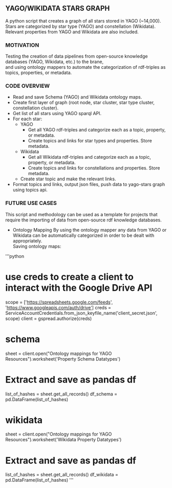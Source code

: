 ## YAGO/WIKIDATA STARS GRAPH

A python script that creates a graph of all stars stored in YAGO (~14,000).<br />
Stars are categorized by star type (YAGO) and constellation (Wikidata).<br />
Relevant properties from YAGO and Wikidata are also included.<br />

### MOTIVATION

Testing the creation of data pipelines from open-source knowledge databases (YAGO, Wikidata, etc.) to the brane,<br /> 
and using ontology mappers to automate the categorization of rdf-triples as topics, properties, or metadata.<br />

### CODE OVERVIEW

* Read and save Schema (YAGO) and Wikidata ontology maps.
* Create first layer of graph (root node, star cluster, star type cluster, constellation cluster).
* Get list of all stars using YAGO sparql API.
* For each star:<br />
    * YAGO
        * Get all YAGO rdf-triples and categorize each as a topic, property, or metadata. 
        * Create topics and links for star types and properties. Store metadata.<br />
    * Wikidata
        * Get all Wikidata rdf-triples and categorize each as a topic, property, or metadata.
        * Create topics and links for constellations and properties. Store metadata.<br />
    * Create star topic and make the relevant links.
* Format topics and links, output json files, push data to yago-stars graph using topics api.

### FUTURE USE CASES
This script and methodology can be used as a template for projects that require the importing of data from open-source rdf knowledge databases.

* Ontology Mapping
By using the ontology mapper any data from YAGO or Wikidata can be automatically categorized in order to be dealt with appropriately.<br />
Saving ontology maps:

'''python
# use creds to create a client to interact with the Google Drive API
scope = ['https://spreadsheets.google.com/feeds',
         'https://www.googleapis.com/auth/drive']
creds = ServiceAccountCredentials.from_json_keyfile_name('client_secret.json', scope)
client = gspread.authorize(creds)

# schema
sheet = client.open("Ontology mappings for YAGO Resources").worksheet('Property Schema Datatypes')
# Extract and save as pandas df
list_of_hashes = sheet.get_all_records()
df_schema = pd.DataFrame(list_of_hashes)

# wikidata
sheet = client.open("Ontology mappings for YAGO Resources").worksheet('Wikidata Property Datatypes')
# Extract and save as pandas df
list_of_hashes = sheet.get_all_records()
df_wikidata = pd.DataFrame(list_of_hashes)
'''
